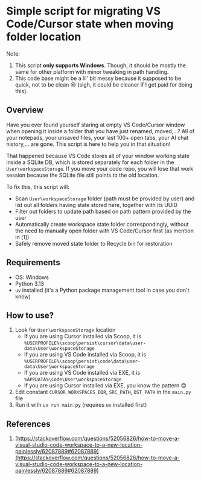# Simple script for migrating VS Code/Cursor state when moving folder location

Note:
1. This script **only supports Windows**. Though, it should be mostly the same for other platform with minor tweaking in path handling.
2. This code base might be a lil' bit messy because it supposed to be quick, not to be clean 😒 (sigh, it could be cleaner if I get paid for doing this).


## Overview
Have you ever found yourself staring at empty VS Code/Cursor window when opening it inside a folder that you have just renamed, moved,...? All of your notepads, your unsaved files, your last 100+ open tabs, your AI chat history,... are gone. This script is here to help you in that situation!

That happened because VS Code stores all of your window working state inside a SQLite DB, which is stored separately for each folder in the `User\workspaceStorage`. If you move your code repo, you will lose that work session because the SQLite file still points to the old location.

To fix this, this script will:
- Scan `User\workspaceStorage` folder (path must be provided by user) and list out all folders having state stored here, together with its UUID
- Filter out folders to update path based on path pattern provided by the user
- Automatically create workspace state folder correspondingly, without the need to manually open folder with VS Code/Cursor first (as mention in [1])
- Safely remove moved state folder to Recycle bin for restoration


## Requirements
- OS: Windows
- Python 3.13
- `uv` installed (it's a Python package management tool in case you don't know)


## How to use?
1. Look for `User\workspaceStorage` location
    - If you are using Cursor installed via Scoop, it is `%USERPROFILE%\scoop\persist\cursor\data\user-data\User\workspaceStorage`
    - If you are using VS Code installed via Scoop, it is `%USERPROFILE%\scoop\persist\code\data\user-data\User\workspaceStorage`
    - If you are using VS Code installed via EXE, it is `%APPDATA%\Code\User\workspaceStorage`
    - If you are using Cursor installed via EXE, you know the pattern 😊
2. Edit constant `CURSOR_WORKSPACES_DIR`, `SRC_PATH`, `DST_PATH` in the `main.py` file
3. Run it with `uv run main.py` (requires `uv` installed first)


## References
1. [https://stackoverflow.com/questions/52056826/how-to-move-a-visual-studio-code-workspace-to-a-new-location-painlessly/62087889#62087889](https://stackoverflow.com/questions/52056826/how-to-move-a-visual-studio-code-workspace-to-a-new-location-painlessly/62087889#62087889)
